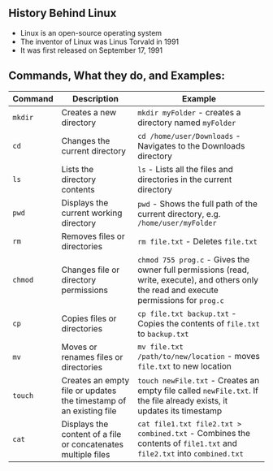 ## History Behind Linux
* Linux is an open-source operating system
* The inventor of Linux was Linus Torvald in 1991
* It was first released on September 17, 1991
## Commands, What they do, and Examples:
| Command | Description | Example |	
|---|---|---|	
| `mkdir` | Creates a new directory | `mkdir myFolder` -  creates a directory named `myFolder` |	
| `cd` | Changes the current directory | `cd /home/user/Downloads` - Navigates to the Downloads directory |	
| `ls` | Lists the directory contents | `ls` - Lists all the files and directories in the current directory |		
| `pwd` | Displays the current working directory | `pwd` - Shows the full path of the current directory, e.g. `/home/user/myFolder` |	
| `rm` | Removes files or directories | `rm file.txt` - Deletes `file.txt` |	
| `chmod` | Changes file or directory permissions | `chmod 755 prog.c` - Gives the owner full permissions (read, write, execute), and others only the read and execute permissions for `prog.c` |	
| `cp` | Copies files or directories | `cp file.txt backup.txt` - Copies the contents of `file.txt` to `backup.txt` |	
| `mv` | Moves or renames files or directories | `mv file.txt /path/to/new/location` - moves `file.txt` to new location |	
| `touch` | Creates an empty file or updates the timestamp of an existing file | `touch newFile.txt` - Creates an empty file called `newFile.txt`. If the file already exists, it updates its timestamp |	
| `cat` | Displays the content of a file or concatenates multiple files | `cat file1.txt file2.txt > combined.txt` - Combines the contents of `file1.txt` and `file2.txt` into `combined.txt` |	